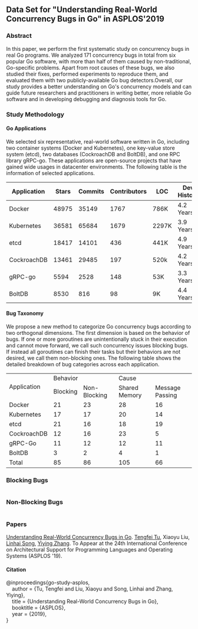 ## Data Set for "Understanding Real-World Concurrency Bugs in Go" in ASPLOS'2019

### Abstract
In this paper, we perform the first systematic study on concurrency bugs in real Go programs. We analyzed 171 concurrency bugs in total from six popular Go software, with more than half of them caused by non-traditional, Go-specific problems. Apart from root causes of these bugs, we also studied their fixes, performed experiments to reproduce them, and evaluated them with two publicly-available Go bug detectors.Overall, our study provides a better understanding on Go's concurrency models and can guide future researchers and practitioners in writing better, more reliable Go software and in developing debugging and diagnosis tools for Go.

### Study Methodology

#### Go Applications
We selected six representative, real-world software written in Go, including two container systems (Docker and Kubernetes), one key-value store system (etcd), two databases (CockroachDB and BoltDB), and one RPC library gRPC-go. These applications are open-source projects that have gained wide usages in datacenter environments. The following table is the information of selected applications.

| Application | Stars | Commits | Contributors | LOC | Dev History |
| ------ | ------ | ------ | ------ | ------ | ------ |
| Docker |  48975 |  35149 | 1767   | 786K   | 4.2 Years|  
| Kubernetes |   36581 | 65684 | 1679 | 2297K | 3.9 Years|
| etcd |  18417   |14101  | 436   | 441K  | 4.9 Years|
| CockroachDB |  13461       |  29485     | 197     | 520k		| 4.2 Years|
| gRPC-go |   5594        |  2528      | 148     | 53K   			| 3.3 Years|
| BoltDB |   8530        |  816       | 98      | 9K    			| 4.4 Years|

#### Bug Taxonomy
We propose a new method to categorize Go concurrency bugs according to two orthogonal dimensions. The first dimension is based on the behavior of bugs. If one or more goroutines are unintentionally stuck in their execution and cannot move forward, we call such concurrency issues blocking bugs. If instead all goroutines can finish their tasks but their behaviors are not desired, we call them non-blocking ones. The following table  shows the detailed breakdown of bug categories across each application.

<table>
  <tr>
    <td rowspan="2">Application</td>
    <td colspan="2">Behavior</td>
    <td colspan="2">Cause</td>
  </tr>
  <tr>
    <td >Blocking</td>
    <td >Non-Blocking</td>
    <td >Shared Memory</td>
    <td >Message Passing</td>
  </tr>
  <tr>
    <td >Docker</td>
    <td >21</td>
    <td >23</td>
    <td >28</td>
    <td >16</td>
  </tr>
  <tr>
    <td >Kubernetes</td>
    <td >17</td>
    <td >17</td>
    <td >20</td>
    <td >14</td>
  </tr>
  <tr>
    <td >etcd</td>
    <td >21</td>
    <td >16</td>
    <td >18</td>
    <td >19</td>
  </tr>
  <tr>
    <td >CockroachDB</td>
    <td >12</td>
    <td >16</td>
    <td >23</td>
    <td >5</td>
  </tr>
  <tr>
    <td >gRPC-Go</td>
    <td >11</td>
    <td >12</td>
    <td >12</td>
    <td >11</td>
  </tr>
  <tr>
    <td >BoltDB</td>
    <td >3</td>
    <td >2</td>
    <td >4</td>
    <td >1</td>
  </tr>
  <tr>
    <td >Total</td>
    <td >85</td>
    <td >86</td>
    <td >105</td>
    <td >66</td>
  </tr>
</table>

### Blocking Bugs

```go


```

### Non-Blocking Bugs

```go

```

### Papers
[Understanding Real-World Concurrency Bugs in Go](https://songlh.github.io/paper/go-study.pdf). [Tengfei Tu](https://tengfei1010.github.io/), Xiaoyu Liu, [Linhai Song](https://songlh.github.io/), [Yiying Zhang](https://engineering.purdue.edu/~yiying/). To Appear at the 24th International Conference on Architectural Support for Programming Languages and Operating Systems (ASPLOS '19).

#### Citation
@inproceedings{go-study-asplos,<br />
&nbsp;&nbsp;&nbsp; author = {Tu, Tengfei and Liu, Xiaoyu and Song, Linhai and Zhang, Yiying}, <br />
&nbsp;&nbsp;&nbsp; title = {Understanding Real-World Concurrency Bugs in Go}, <br />
&nbsp;&nbsp;&nbsp; booktitle = {ASPLOS}, <br />
&nbsp;&nbsp;&nbsp; year = {2019}, <br />
}
